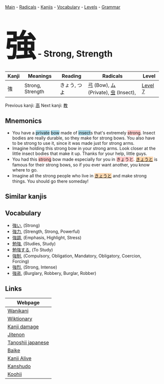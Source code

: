 <style> bigfont {font-size: 100px}</style>
[Main](../README.md) -
[Radicals](../radicals.md) -
[Kanjis](../kanjis.md) -
[Vocabulary](../vocabulary.md) -
[Levels](../levels.md) -
[Grammar](../grammar.md)
# <bigfont> 強</bigfont> - Strong, Strength 

| Kanji | Meanings | Reading | Radicals | Level |
| --- | --- | --- | --- | --- |
| 強 | Strong, Strength | きょう, つよ | [弓](../radicals/弓.md) (Bow), [ム](../radicals/ム.md) (Private), [虫](../radicals/虫.md) (Insect),  | [Level 7](../levels/wk_level7.md) |

Previous kanji: [高](高.md) Next kanji: [教](教.md) 

## Mnemonics
 * You have a <span style="background-color:#ADD8E6"> private</span> <span style="background-color:#ADD8E6"> bow</span> made of <span style="background-color:#ADD8E6"> insect</span>s that's extremely <span style="background-color:#ffcccb"> strong</span>. Insect bodies are really durable, so they make for strong bows. You also have to be strong to use it, since it was made just for strong arms.
* Imagine holding this strong bow in your strong arms. Look closer at the little insect bodies that make it up. Thanks for your help, little guys.
* You had this <span style="background-color:#ffcccb"> strong</span> bow made especially for you in <span style="background-color:#ffcccb"> きょうと</span>. <span style="background-color:#fed8b1"> [きょうと](https://jisho.org/search/きょうと)</span> is famous for their strong bows, so if you ever want another, you know where to go.
* Imagine all the strong people who live in <span style="background-color:#fed8b1"> [きょうと](https://jisho.org/search/きょうと)</span> and make strong things. You should go there someday!


## Similar kanjis
 


## Vocabulary
 * [強い](../vocabulary/強.md), (Strong)
* [強力](../vocabulary/強.md), (Strength, Strong, Powerful)
* [強調](../vocabulary/強.md), (Emphasis, Highlight, Stress)
* [勉強](../vocabulary/強.md), (Studies, Study)
* [勉強する](../vocabulary/強.md), (To Study)
* [強制](../vocabulary/強.md), (Compulsory, Obligation, Mandatory, Obligatory, Coercion, Forcing)
* [強烈](../vocabulary/強.md), (Strong, Intense)
* [強盗](../vocabulary/強.md), (Burglary, Robbery, Burglar, Robber)



## Links 

| Webpage |
| --- |
| [Wanikani          ](https://www.wanikani.com/kanji/強) |
| [Wiktionary        ](https://en.wiktionary.org/wiki/強) |
| [Kanji damage      ](http://www.kanjidamage.com/kanji/search?utf8=✓&q=強) |
| [Jitenon           ](https://jitenon.com/kanji/強) |
| [Tanoshii japanese ](https://www.tanoshiijapanese.com/dictionary/kanji.cfm?k=強) |
| [Baike             ](https://baike.baidu.com/item/強) |
| [Kanji Alive       ](https://app.kanjialive.com/強) |
| [Kanshudo          ](https://www.kanshudo.com/searchmn?q=強) |
| [Koohii            ](https://kanji.koohii.com/study/kanji/強) |
